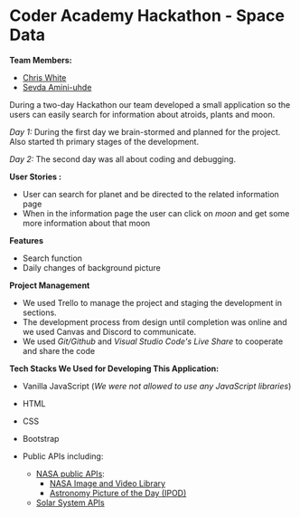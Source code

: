# Coder Academy Hackathon - Space Data

**Team Members:**

* [Chris White](https://github.com/ChrisWhite12)
* [Sevda Amini-uhde](https://github.com/Sevicode)

During a two-day Hackathon our team developed a small application so the users can easily search for information about atroids, plants and moon. 

*Day 1:* During the first day we brain-stormed and planned for the project. Also started th primary stages of the development.

*Day 2:* The second day was all about coding and debugging. 

**User Stories :** 
* User can search for planet and be directed to the related information page
* When in the information page the user can click on *moon* and get some more information about that moon 

**Features**
* Search function
* Daily changes of background picture 

**Project Management**

* We used Trello to manage the project and staging the development in sections.
* The development process from design until completion was online and we used Canvas and Discord to communicate.
* We used *Git/Github* and *Visual Studio Code's Live Share* to cooperate and share the code 

**Tech Stacks We Used for Developing This Application:**

* Vanilla JavaScript (*We were not allowed to use any JavaScript libraries*)
* HTML
* CSS
* Bootstrap 
* Public APIs including:

    * [NASA public APIs](https://api.nasa.gov/):
        * [NASA Image and Video Library](https://images.nasa.gov/)
        * [Astronomy Picture of the Day (IPOD)](https://apod.nasa.gov/apod/astropix.html)
    * [Solar System APIs](https://api.le-systeme-solaire.net/en/)






